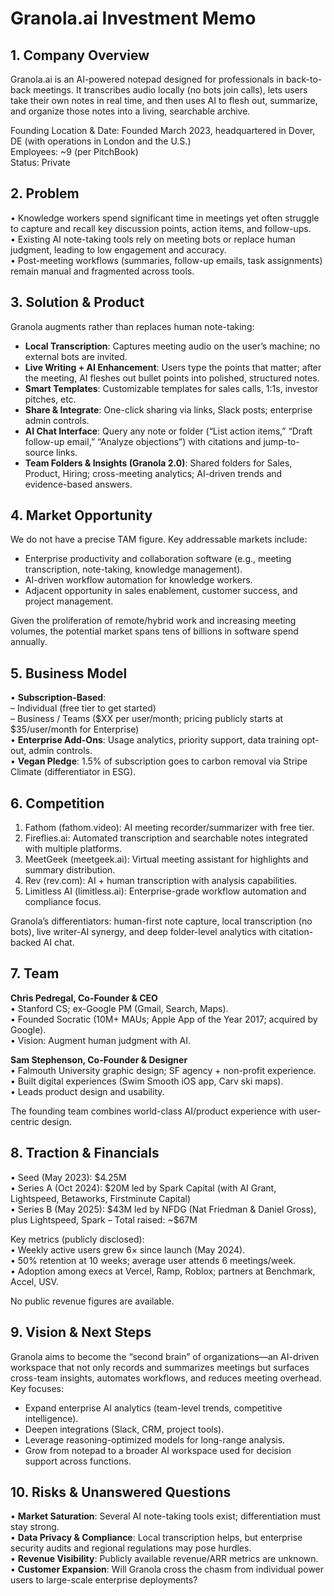# Granola.ai Investment Memo

## 1. Company Overview  
Granola.ai is an AI-powered notepad designed for professionals in back-to-back meetings. It transcribes audio locally (no bots join calls), lets users take their own notes in real time, and then uses AI to flesh out, summarize, and organize those notes into a living, searchable archive.

Founding Location & Date: Founded March 2023, headquartered in Dover, DE (with operations in London and the U.S.)  
Employees: ~9 (per PitchBook)  
Status: Private  

## 2. Problem  
• Knowledge workers spend significant time in meetings yet often struggle to capture and recall key discussion points, action items, and follow-ups.  
• Existing AI note-taking tools rely on meeting bots or replace human judgment, leading to low engagement and accuracy.  
• Post-meeting workflows (summaries, follow-up emails, task assignments) remain manual and fragmented across tools.

## 3. Solution & Product  
Granola augments rather than replaces human note-taking:  
- **Local Transcription**: Captures meeting audio on the user’s machine; no external bots are invited.  
- **Live Writing + AI Enhancement**: Users type the points that matter; after the meeting, AI fleshes out bullet points into polished, structured notes.  
- **Smart Templates**: Customizable templates for sales calls, 1:1s, investor pitches, etc.  
- **Share & Integrate**: One-click sharing via links, Slack posts; enterprise admin controls.  
- **AI Chat Interface**: Query any note or folder (“List action items,” “Draft follow-up email,” “Analyze objections”) with citations and jump-to-source links.  
- **Team Folders & Insights (Granola 2.0)**: Shared folders for Sales, Product, Hiring; cross-meeting analytics; AI-driven trends and evidence-based answers.

## 4. Market Opportunity  
We do not have a precise TAM figure. Key addressable markets include:  
- Enterprise productivity and collaboration software (e.g., meeting transcription, note-taking, knowledge management).  
- AI-driven workflow automation for knowledge workers.  
- Adjacent opportunity in sales enablement, customer success, and project management.  

Given the proliferation of remote/hybrid work and increasing meeting volumes, the potential market spans tens of billions in software spend annually.

## 5. Business Model  
• **Subscription-Based**:  
  – Individual (free tier to get started)  
  – Business / Teams ($XX per user/month; pricing publicly starts at $35/user/month for Enterprise)  
• **Enterprise Add-Ons**: Usage analytics, priority support, data training opt-out, admin controls.  
• **Vegan Pledge**: 1.5% of subscription goes to carbon removal via Stripe Climate (differentiator in ESG).

## 6. Competition  
1. Fathom (fathom.video): AI meeting recorder/summarizer with free tier.  
2. Fireflies.ai: Automated transcription and searchable notes integrated with multiple platforms.  
3. MeetGeek (meetgeek.ai): Virtual meeting assistant for highlights and summary distribution.  
4. Rev (rev.com): AI + human transcription with analysis capabilities.  
5. Limitless AI (limitless.ai): Enterprise-grade workflow automation and compliance focus.  

Granola’s differentiators: human-first note capture, local transcription (no bots), live writer-AI synergy, and deep folder-level analytics with citation-backed AI chat.

## 7. Team  
**Chris Pedregal, Co-Founder & CEO**  
• Stanford CS; ex-Google PM (Gmail, Search, Maps).  
• Founded Socratic (10M+ MAUs; Apple App of the Year 2017; acquired by Google).  
• Vision: Augment human judgment with AI.

**Sam Stephenson, Co-Founder & Designer**  
• Falmouth University graphic design; SF agency + non-profit experience.  
• Built digital experiences (Swim Smooth iOS app, Carv ski maps).  
• Leads product design and usability.

The founding team combines world-class AI/product experience with user-centric design.

## 8. Traction & Financials  
• Seed (May 2023): $4.25M  
• Series A (Oct 2024): $20M led by Spark Capital (with AI Grant, Lightspeed, Betaworks, Firstminute Capital)  
• Series B (May 2025): $43M led by NFDG (Nat Friedman & Daniel Gross), plus Lightspeed, Spark  
– Total raised: ~$67M

Key metrics (publicly disclosed):  
• Weekly active users grew 6× since launch (May 2024).  
• 50% retention at 10 weeks; average user attends 6 meetings/week.  
• Adoption among execs at Vercel, Ramp, Roblox; partners at Benchmark, Accel, USV.  

No public revenue figures are available.

## 9. Vision & Next Steps  
Granola aims to become the “second brain” of organizations—an AI-driven workspace that not only records and summarizes meetings but surfaces cross-team insights, automates workflows, and reduces meeting overhead. Key focuses:  
- Expand enterprise AI analytics (team-level trends, competitive intelligence).  
- Deepen integrations (Slack, CRM, project tools).  
- Leverage reasoning-optimized models for long-range analysis.  
- Grow from notepad to a broader AI workspace used for decision support across functions.

## 10. Risks & Unanswered Questions  
• **Market Saturation**: Several AI note-taking tools exist; differentiation must stay strong.  
• **Data Privacy & Compliance**: Local transcription helps, but enterprise security audits and regional regulations may pose hurdles.  
• **Revenue Visibility**: Publicly available revenue/ARR metrics are unknown.  
• **Customer Expansion**: Will Granola cross the chasm from individual power users to large-scale enterprise deployments?

